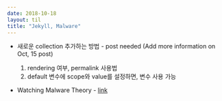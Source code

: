 ```yaml
---
date: 2018-10-18
layout: til
title: "Jekyll, Malware"
---
```


* 새로운 collection 추가하는 방법 - post needed (Add more information on Oct, 15 post)
  1. rendering 여부, permalink 사용법
  2. default 변수에 scope와 value를 설정하면, 변수 사용 가능

* Watching Malware Theory - [link](https://www.youtube.com/playlist?list=PLynb9SXC4yETaQYYBSg696V77Ku8TOM8-)